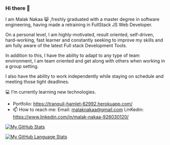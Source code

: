 ### Hi there 👋 

I am Malak Nakaa :smile_cat: ,freshly graduated with a master degree in software engineering, having made a retraining in FullStack JS Web Developer.

On a personal level, I am highly-motivated, result oriented, self-driven, hard-working, fast learner and constantly seeking to improve my skills and am fully aware of the latest Full stack Development Tools.

In addition to this, I have the ability to adapt to any type of team environment, I am team oriented and get along with others when working in a group setting.

I also have the ability to work independently while staying on schedule and meeting those tight deadlines.

:computer: I’m currently learning new technologies.
- Portfolio: https://tranquil-hamlet-62992.herokuapp.com/
- 📫 How to reach me: Email: malaknakaa@gmail.com LinKedin: https://www.linkedin.com/in/malak-nakaa-926030120/





[![My GitHub Stats](https://github-readme-stats.vercel.app/api/?username=malaklouka&count_private=true&theme=tokyonight&showicons=true)]()

[![My GitHub Language Stats](https://github-readme-stats.vercel.app/api/top-langs/?username=jasongaylord&langs_count=5&theme=tokyonight)]()
